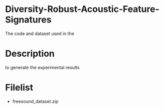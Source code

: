 # Diversity-Robust-Acoustic-Feature-Signatures

The code and dataset used in the 

# Description
to generate the experimental results

# Filelist
- freesound_dataset.zip

